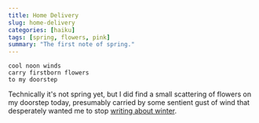```yaml
---
title: Home Delivery 
slug: home-delivery
categories: [haiku]
tags: [spring, flowers, pink]
summary: "The first note of spring."
---
```


```
cool noon winds
carry firstborn flowers
to my doorstep
```

Technically it's not spring yet, but I did find a small scattering of flowers on my doorstep today, presumably carried by some sentient gust of wind that desperately wanted me to stop [writing about winter][1].

[1]: /posts/transparencies/

